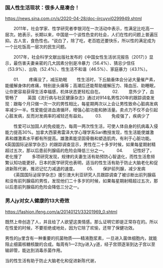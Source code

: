 ### 国人性生活现状：很多人是凑合！
https://news.sina.com.cn/s/2020-04-28/doc-iircuyvi0299949.shtml

　　2011年，社会学家、性学研究者李银河在一次活动中表示，性满足比吃高一层次。她表示，长期以来，中国是一个谈性色变的社会，人们在性的问题上普遍压抑。古人言，食色性也。“说白了，除了吃，老百姓还要快乐，所以性的满足成为一个比吃饭高一层次的民生问题。

　　2017年，社会科学文献出版社发布的《中国女性生活状况报告（2017）》显示，最伤害夫妻亲密的几大因素分别是冷暴力（56.4%）、猜忌少信任（53.9%）、出轨（52.4%）、性生活不和谐（46.5%）、家庭暴力（43.1%）。

　　01.
　　疼痛没了，减压助眠
　　性生活时，下丘脑垂体会分泌大量催产素，能缓解身体的疼痛，特别是头痛等；高潮后还能帮助缓解压力、降血压、助睡眠，让你更容易获得生活幸福感，机体状态更轻松自在。
　　02.
　　意外少了，血管畅了
　　英国《流行病与社区健康杂志》通过对914名男性20年的跟踪调查发现：跟每个月只做一次一次的男性相比，每星期两次以上会让男性致命心脏病发病率减少一半。性爱能促进血液循环，增强心脏功能和肺活量。卖点力不仅不会引起心脏发病，反而对发病率的减轻还有益处。
　　03.
　　免疫强了，疾病少了

　　性爱可以加固人的免疫能力，每周一两次性生活，可使人体自身的抗病毒入侵能力提高30%。加拿大西蒙弗雷泽大学心理学系Sari教授发现，性生活能使雄激素和雌激素水平都有所提高。雄激素能坚固骨骼和塑造肌肉，有利于心脏功能。《英国国际泌尿学杂志》的跟踪调查显示，男性在二十多岁时候，如果每星期射精超过五次，那以后患前列腺癌的危险会降低三分之一。
　　04.
　　记性好了，老化慢了
　　多项研究发现，规律的夫妻生活有助预防心智退化，而性生活愈频繁认知功能更好。日本的医学研究也表明，适当的性生活有助于防止大脑老化和促进新陈代谢，推迟记忆力减退的速度。
　　05.
　　保护前列腺，减少发病
　　《英国国际泌尿学杂志》援引澳大利亚研究人员跟踪调查了被诊断出前列腺癌和没有前列腺癌的男性，发现他们二十多岁的时候，如果每星期射精超过五次，那以后患前列腺癌的危险会降低三分之一。

### 男人jy对女人健康的13大奇效
https://fashion.ifeng.com/a/20140121/33201969_0.shtml

既然上帝创造了人，并且给了人欲望这类情感。那么证明它即是正常存在的。所以在性爱的时候，不要拒绝或地处，因为它除了欢愉，还带了保健功效。

男性的jy里含有一种重要的抗菌物质——精液胞浆素，一旦进入菌体细胞内，就能阻止细菌核糖核酸的合成。每周有1—2次jy进入y道，经子宫颈逐渐到达子宫以至输卵管，能达到消毒杀菌作用。

当的性生活有助于防止大脑老化和促进新陈代谢，
